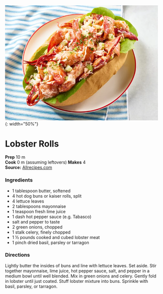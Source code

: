 ![](/images/lobster-rolls.webp){: width="50%"}

#  Lobster Rolls

**Prep** 10 m  
**Cook** 0 m  (assuming leftovers)
**Makes** 4  
**Source:** [Allrecipes.com](https://www.allrecipes.com/recipe/98979/lobster-rolls/)

###  Ingredients

* 1 tablespoon butter, softened
* 4 hot dog buns or kaiser rolls, split
* 4 lettuce leaves
* 2 tablespoons mayonnaise
* 1 teaspoon fresh lime juice
* 1 dash hot pepper sauce (e.g. Tabasco)
* salt and pepper to taste
* 2 green onions, chopped
* 1 stalk celery, finely chopped
* 1 ½ pounds cooked and cubed lobster meat
* 1 pinch dried basil, parsley or tarragon

### Directions
Lightly butter the insides of buns and line with lettuce leaves. Set aside.
Stir together mayonnaise, lime juice, hot pepper sauce, salt, and pepper in a medium bowl until well blended.
Mix in green onions and celery.
Gently fold in lobster until just coated.
Stuff lobster mixture into buns. Sprinkle with basil, parsley, or tarragon.
